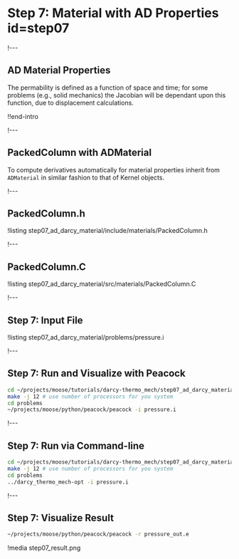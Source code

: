 # Step 7: Material with AD Properties id=step07

!---

## AD Material Properties

The permability is defined as a function of space and time; for some problems (e.g., solid mechanics)
the Jacobian will be dependant upon this function, due to displacement calculations.


!!end-intro

!---

## PackedColumn with ADMaterial

To compute derivatives automatically for material properties inherit from `ADMaterial` in similar
fashion to that of Kernel objects.

!---

## PackedColumn.h

!listing step07_ad_darcy_material/include/materials/PackedColumn.h

!---

## PackedColumn.C

!listing step07_ad_darcy_material/src/materials/PackedColumn.C

!---

## Step 7: Input File

!listing step07_ad_darcy_material/problems/pressure.i

!---

## Step 7: Run and Visualize with Peacock

```bash
cd ~/projects/moose/tutorials/darcy-thermo_mech/step07_ad_darcy_material
make -j 12 # use number of processors for you system
cd problems
~/projects/moose/python/peacock/peacock -i pressure.i
```

!---

## Step 7: Run via Command-line

```bash
cd ~/projects/moose/tutorials/darcy-thermo_mech/step07_ad_darcy_material
make -j 12 # use number of processors for you system
cd problems
../darcy_thermo_mech-opt -i pressure.i
```

!---

## Step 7: Visualize Result

```bash
~/projects/moose/python/peacock/peacock -r pressure_out.e
```

!media step07_result.png
